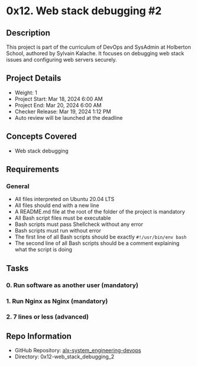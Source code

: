 # 0x12. Web stack debugging #2

## Description
This project is part of the curriculum of DevOps and SysAdmin at Holberton School, authored by Sylvain Kalache. It focuses on debugging web stack issues and configuring web servers securely.

## Project Details
- Weight: 1
- Project Start: Mar 18, 2024 6:00 AM
- Project End: Mar 20, 2024 6:00 AM
- Checker Release: Mar 19, 2024 1:12 PM
- Auto review will be launched at the deadline

## Concepts Covered
- Web stack debugging

## Requirements
### General
- All files interpreted on Ubuntu 20.04 LTS
- All files should end with a new line
- A README.md file at the root of the folder of the project is mandatory
- All Bash script files must be executable
- Bash scripts must pass Shellcheck without any error
- Bash scripts must run without error
- The first line of all Bash scripts should be exactly `#!/usr/bin/env bash`
- The second line of all Bash scripts should be a comment explaining what the script is doing

## Tasks
### 0. Run software as another user (mandatory)
### 1. Run Nginx as Nginx (mandatory)
### 2. 7 lines or less (advanced)

## Repo Information
- GitHub Repository: [alx-system_engineering-devops](https://github.com/alx-system_engineering-devops)
- Directory: 0x12-web_stack_debugging_2


